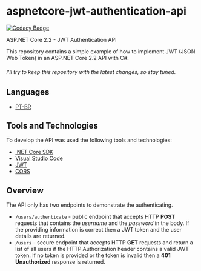 # aspnetcore-jwt-authentication-api

[![Codacy Badge](https://api.codacy.com/project/badge/Grade/2c33b21c26be48ca81cebdb623a3c5de)](https://app.codacy.com/app/Thiagoftsn/aspnetcore-jwt-authentication-api?utm_source=github.com&utm_medium=referral&utm_content=thiagoftsn/aspnetcore-jwt-authentication-api&utm_campaign=Badge_Grade_Dashboard)


ASP.NET Core 2.2 - JWT Authentication API

This repository contains a simple example of how to implement JWT (JSON Web Token) in an ASP.NET Core 2.2 API with C#.

###### I'll try to keep this repository with the latest changes, so stay tuned.

## Languages
- [PT-BR](./docs/PT-BR.md)

## Tools and Technologies

To develop the API was used the following tools and technologies:
- [.NET Core SDK](https://dotnet.microsoft.com/download)
- [Visual Studio Code](https://code.visualstudio.com/)
- [JWT](https://jwt.io/)
- [CORS](https://developer.mozilla.org/en-US/docs/Web/HTTP/CORS)

## Overview

The API only has two endpoints to demonstrate the authenticating.
- ```/users/authenticate``` - public endpoint that accepts HTTP **POST** requests that contains the *username* and the *password* in the body. If the providing information is correct then a JWT token and the user details are returned.
- ```/users``` - secure endpoint that accepts HTTP **GET** requests and return a list of all users if the HTTP Authorization header contains a valid JWT token. If no token is provided or the token is invalid then a **401 Unauthorized** response is returned.

